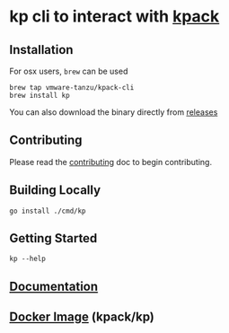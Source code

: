 # kp cli to interact with [kpack](https://github.com/pivotal/kpack)

## Installation

For osx users, `brew` can be used

```
brew tap vmware-tanzu/kpack-cli
brew install kp
```

You can also download the binary directly from [releases](https://github.com/vmware-tanzu/kpack-cli/releases)

## Contributing

Please read the [contributing](CONTRIBUTING.md) doc to begin contributing.

## Building Locally

```
go install ./cmd/kp
```

## Getting Started

```
kp --help
```

## [Documentation](docs/kp.md)

## [Docker Image](https://hub.docker.com/r/kpack/kp) (kpack/kp)

